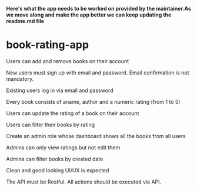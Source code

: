 **Here's what the app needs to be worked on provided by the maintainer.As we move along and make the app better we can keep updating the readme.md file**

# book-rating-app

Users can add and remove books on their account

New users must sign up with email and password. Email
confirmation is not mandatory.

Existing users log in via email and password

Every book consists of aname, author and a numeric rating (from 1 to 5)

Users can update the rating of a book on their account

Users can filter their books by rating

Create an admin role whose dashboard shows all the books from all users

Admins can only view ratings but not edit them

Admins can filter books by created date

Clean and good looking UI/UX is expected

The API must be Restful. All actions should be executed via API.

